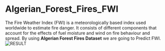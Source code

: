 # Algerian_Forest_Fires_FWI
The Fire Weather Index (FWI) is a meteorologically based index used worldwide to estimate fire danger. 
It consists of different components that account for the effects of fuel moisture and wind on fire behaviour and spread. 
By using **Algerian Forest Fires Dataset** we are going to Predict FWI. 
![RESULT](https://user-images.githubusercontent.com/93770622/233120851-e93ba5da-1cb1-475f-9474-8a6f694e686c.png)
